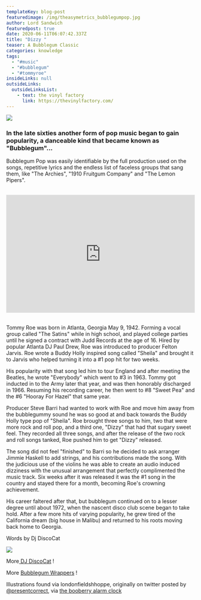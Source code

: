 ```yaml
---
templateKey: blog-post
featuredimage: /img/theasymetrics_bubblegumpop.jpg
author: Lord Sandwich
featuredpost: true
date: 2020-06-11T06:07:42.337Z
title: "Dizzy "
teaser: A Bubblegum Classic
categories: knowledge
tags:
  - "#music"
  - "#bubblegum"
  - "#tommyroe"
insideLinks: null
outsideLinks:
  outsideLinksList:
    - text: the vinyl factory
      link: https://thevinylfactory.com/
---
```

![](/img/e0f1_3.jpg)

### In the late sixties another form of pop music began to gain popularity, a danceable kind that became known as "Bubblegum"...

Bubblegum Pop was easily identifiable by the full production used on the songs, repetitive lyrics and the endless list of faceless groups that sang them, like "The Archies", "1910 Fruitgum Company" and "The Lemon Pipers". 

<br>

<iframe width="100%" height="315" src="https://www.youtube.com/embed/EYCUOS3wIvo" frameborder="0" allow="accelerometer; autoplay; encrypted-media; gyroscope; picture-in-picture" allowfullscreen></iframe>



<br>

<br>

Tommy Roe was born in Atlanta, Georgia May 9, 1942. Forming a vocal group called "The Satins" while in high school, and played college parties until he signed a contract with Judd Records at the age of 16. Hired by popular Atlanta DJ Paul Drew, Roe was introduced to producer Felton Jarvis. Roe wrote a Buddy Holly inspired song called "Sheila" and brought it to Jarvis who helped turning it into a #1 pop hit for two weeks. 

His popularity with that song led him to tour England and after meeting the Beatles, he wrote "Everybody" which went to #3 in 1963. Tommy got inducted in to the Army later that year, and was then honorably discharged in 1966. Resuming his recording career, he then went to #8 "Sweet Pea" and the #6 "Hooray For Hazel" that same year. 

Producer Steve Barri had wanted to work with Roe and move him away from the bubblegummy sound he was so good at and back towards the Buddy Holly type pop of "Sheila". Roe brought three songs to him, two that were more rock and roll pop, and a third one, "Dizzy" that had that sugary sweet feel. They recorded all three songs, and after the release of the two rock and roll songs tanked, Roe pushed him to get "Dizzy" released. 

The song did not feel "finished" to Barri so he decided to ask arranger Jimmie Haskell to add strings, and his contributions made the song. With the judicious use of the violins he was able to create an audio induced dizziness with the unusual arrangement that perfectly complimented the music track. Six weeks after it was released it was the #1 song in the country and stayed there for a month, becoming Roe's crowning achievement. 

His career faltered after that, but bubblegum continued on to a lesser degree until about 1972, when the nascent disco club scene began to take hold. After a few more hits of varying popularity, he grew tired of the California dream (big house in Malibu) and returned to his roots moving back home to Georgia.

Words by Dj DiscoCat

![](/img/e899_3.jpg)

More[ DJ DiscoCat](https://www.youtube.com/user/DJDiscoCatV2) !

More [Bubblegum Wrappers](http://blog.londonfieldsshoppe.com/2011/06/19/vintage-bubble-gum-wrappers) !

Illustrations found via londonfieldshhoppe, originally on twitter posted by [@presentcorrect](http://twitter.com/#!/presentcorrect), via [the booberry alarm clock](http://thebooberryalarmclock.blogspot.com/)